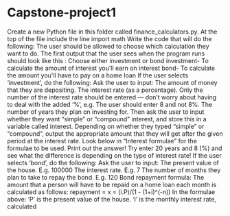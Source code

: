# Capstone-project1
Create a new Python file in this folder called finance_calculators.py.
At the top of the file include the line import math
Write the code that will do the following:
The user should be allowed to choose which calculation they want
to do. The first output that the user sees when the program runs
should look like this : Choose either investment or bond
investment- To calculate the amount of interest you'll earn on interest
bond- To calculate the amount you'll have to pay on a home loan
If the user selects ‘investment’, do the following:
Ask the user to input:
The amount of money that they are depositing.
The interest rate (as a percentage). Only the number
of the interest rate should be entered — don’t worry
about having to deal with the added ‘%’, e.g. The user
should enter 8 and not 8%.
The number of years they plan on investing for.
Then ask the user to input whether they want “simple”
or “compound” interest, and store this in a variable
called interest. Depending on whether they typed
“simple” or “compound”, output the appropriate
amount that they will get after the given period at the
interest rate. Look below in “Interest formulae” for the
formulae to be used.
Print out the answer!
Try enter 20 years and 8 (%) and see what the difference is
depending on the type of interest rate!
If the user selects ‘bond’, do the following:
Ask the user to input:
The present value of the house. E.g. 100000
The interest rate. E.g. 7
The number of months they plan to take to repay the
bond. E.g. 120
Bond repayment formula:
The amount that a person will have to be repaid on a home loan each
month is calculated as follows: repayment = x = (i.P)/(1 - (1+i)^(-n))
In the formulae above:
‘P’ is the present value of the house.
‘i’ is the monthly interest rate, calculated 
